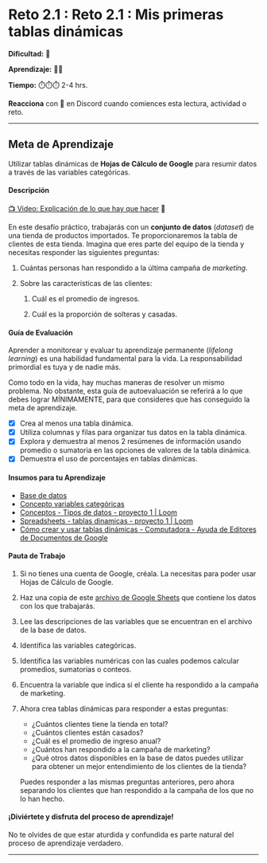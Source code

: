 # Reto 2.1 : Reto 2.1 : Mis primeras tablas dinámicas

**Dificultad:** 🌻 

**Aprendizaje:** 🍯🍯 

**Tiempo:** ⏱️⏱️⏱️ 2-4 hrs.

**Reacciona** con 👀 en Discord cuando comiences esta lectura, actividad o reto.

---

## Meta de Aprendizaje

Utilizar tablas dinámicas de **Hojas de Cálculo de Google** para resumir datos a través de las variables categóricas.

#### Descripción

[📺 Video: Explicación de lo que hay que hacer](https://www.loom.com/share/a9b99254fa57421c9f843bfaa7e38289?sid=979ed125-3dde-4ac1-bd16-c897950ed328) 🌟

En este desafío práctico, trabajarás con un **conjunto de datos** (*dataset*) de una tienda de productos importados. Te proporcionaremos la tabla de clientes de esta tienda. Imagina que eres parte del equipo de la tienda y necesitas responder las siguientes preguntas:

1. Cuántas personas han respondido a la última campaña de *marketing*. 

2. Sobre las características de las clientes:
   
   1. Cuál es el promedio de ingresos.
   
   2. Cuál es la proporción de solteras y casadas.

#### Guía de Evaluación

Aprender a monitorear y evaluar tu aprendizaje permanente (*lifelong learning*) es una habilidad fundamental para la vida. La responsabilidad primordial es tuya y de nadie más.

Como todo en la vida, hay muchas maneras de resolver un mismo problema. No obstante, esta guía de autoevaluación se referirá a lo que debes lograr MÍNIMAMENTE, para que consideres que has conseguido la meta de aprendizaje.

- [x] Crea al menos una tabla dinámica.
- [x] Utiliza columnas y filas para organizar tus datos en la tabla dinámica.
- [x] Explora y demuestra al menos 2 resúmenes de información usando promedio o sumatoria en las opciones de valores de la tabla dinámica.
- [x] Demuestra el uso de porcentajes en tablas dinámicas.

#### Insumos para tu Aprendizaje

- [Base de datos](https://docs.google.com/spreadsheets/d/1uNtn1U5l4sfnO8gi4-LjUVU9Yi8bONUzBHLStB8br6k/copy?)
- [Concepto variables categóricas](?lang=ES&track=DEV&skill=01_intro&module=02_learning_bydoing&path=TRACKS/DAT/00_topics/variables_categóricas_ES.md)
- [Conceptos - Tipos de datos - proyecto 1 | Loom](https://www.loom.com/share/afa56686810e46309761bc889364b2d9?sid=cabf587c-7ba1-4419-b501-32c98a73e191)
- [Spreadsheets - tablas dinamicas - proyecto 1 | Loom](https://www.loom.com/share/5937ac5fb32c424285e952bc07097580?sid=44e51ec0-a90d-4657-ab8d-ed543513adff)
- [Cómo crear y usar tablas dinámicas - Computadora - Ayuda de Editores de Documentos de Google](https://support.google.com/docs/answer/1272900?sjid=13953989927308243057-EU)

#### Pauta de Trabajo

1. Si no tienes una cuenta de Google, créala. La necesitas para poder usar Hojas de Cálculo de Google.

2. Haz una copia de este [archivo de Google Sheets](https://docs.google.com/spreadsheets/d/1uNtn1U5l4sfnO8gi4-LjUVU9Yi8bONUzBHLStB8br6k/copy?) que contiene los datos con los que trabajarás.

3. Lee las descripciones de las variables que se encuentran en el archivo de la base de datos.

4. Identifica las variables categóricas.

5. Identifica las variables numéricas con las cuales podemos calcular promedios, sumatorias o conteos.

6. Encuentra la variable que indica si el cliente ha respondido a la campaña de marketing.

7. Ahora crea tablas dinámicas para responder a estas preguntas:
   
   - ¿Cuántos clientes tiene la tienda en total?
   - ¿Cuántos clientes están casados?
   - ¿Cuál es el promedio de ingreso anual?
   - ¿Cuántos han respondido a la campaña de marketing?
   - ¿Qué otros datos disponibles en la base de datos puedes utilizar para obtener un mejor entendimiento de los clientes de la tienda?
   
   Puedes responder a las mismas preguntas anteriores, pero ahora separando los clientes que han respondido a la campaña de los que no lo han hecho.

#### ¡Diviértete y disfruta del proceso de aprendizaje!

No te olvides de que estar aturdida y confundida es parte natural del proceso de aprendizaje verdadero.

---
